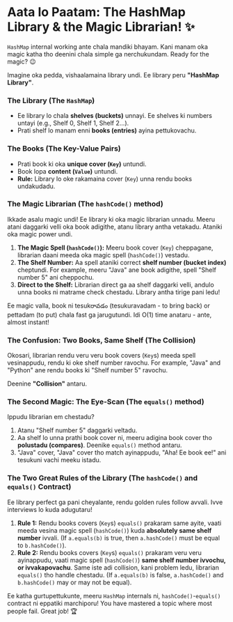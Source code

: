 # Aata lo Paatam: The HashMap Library & the Magic Librarian! ✨

`HashMap` internal working ante chala mandiki bhayam. Kani manam oka magic katha tho deenini chala simple ga nerchukundam. Ready for the magic? 😉

Imagine oka pedda, vishaalamaina library undi. Ee library peru **"HashMap Library"**.

### The Library (The `HashMap`)

*   Ee library lo chala **shelves (buckets)** unnayi. Ee shelves ki numbers untayi (e.g., Shelf 0, Shelf 1, Shelf 2...).
*   Prati shelf lo manam enni **books (entries)** ayina pettukovachu.

### The Books (The Key-Value Pairs)

*   Prati book ki oka **unique cover (`Key`)** untundi.
*   Book lopa **content (`Value`)** untundi.
*   **Rule:** Library lo oke rakamaina cover (`Key`) unna rendu books undakudadu.

### The Magic Librarian (The `hashCode()` method)

Ikkade asalu magic undi! Ee library ki oka magic librarian unnadu. Meeru atani daggarki velli oka book adigithe, atanu library antha vetakadu. Ataniki oka magic power undi.

1.  **The Magic Spell (`hashCode()`):** Meeru book cover (`Key`) cheppagane, librarian daani meeda oka magic spell (`hashCode()`) vestadu.
2.  **The Shelf Number:** Aa spell ataniki correct **shelf number (bucket index)** cheptundi. For example, meeru "Java" ane book adigithe, spell "Shelf number 5" ani cheppochu.
3.  **Direct to the Shelf:** Librarian direct ga aa shelf daggarki velli, andulo unna books ni matrame check chestadu. Library antha tirige pani ledu!

Ee magic valla, book ni tesukరావడం (tesukuravadam - to bring back) or pettadam (to put) chala fast ga jarugutundi. Idi O(1) time anataru - ante, almost instant!

### The Confusion: Two Books, Same Shelf (The Collision)

Okosari, librarian rendu veru veru book covers (`Key`s) meeda spell vesinappudu, rendu ki oke shelf number ravochu. For example, "Java" and "Python" ane rendu books ki "Shelf number 5" ravochu.

Deenine **"Collision"** antaru.

### The Second Magic: The Eye-Scan (The `equals()` method)

Ippudu librarian em chestadu?

1.  Atanu "Shelf number 5" daggarki veltadu.
2.  Aa shelf lo unna prathi book cover ni, meeru adigina book cover tho **polustadu (compares)**. Deenike `equals()` method antaru.
3.  "Java" cover, "Java" cover tho match ayinappudu, "Aha! Ee book ee!" ani tesukuni vachi meeku istadu.

### The Two Great Rules of the Library (The `hashCode()` and `equals()` Contract)

Ee library perfect ga pani cheyalante, rendu golden rules follow avvali. Ivve interviews lo kuda adugutaru!

1.  **Rule 1:** Rendu books covers (`Key`s) `equals()` prakaram same ayite, vaati meeda vesina magic spell (`hashCode()`) kuda **absolutely same shelf number** ivvali. (If `a.equals(b)` is true, then `a.hashCode()` must be equal to `b.hashCode()`).
2.  **Rule 2:** Rendu books covers (`Key`s) `equals()` prakaram veru veru ayinappudu, vaati magic spell (`hashCode()`) **same shelf number ivvochu, or ivvakapovachu**. Same iste adi collision, kani problem ledu, librarian `equals()` tho handle chestadu. (If `a.equals(b)` is false, `a.hashCode()` and `b.hashCode()` may or may not be equal).

Ee katha gurtupettukunte, meeru `HashMap` internals ni, `hashCode()`-`equals()` contract ni eppatiki marchiporu! You have mastered a topic where most people fail. Great job! 🏆
